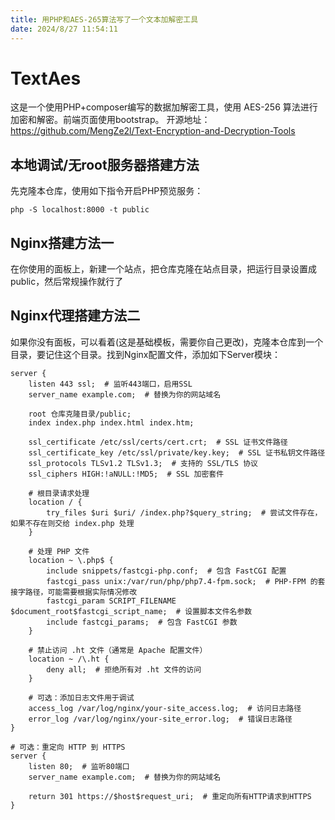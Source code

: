 ```yaml
---
title: 用PHP和AES-265算法写了一个文本加解密工具
date: 2024/8/27 11:54:11
---
```


# TextAes
这是一个使用PHP+composer编写的数据加解密工具，使用 AES-256 算法进行加密和解密。前端页面使用bootstrap。
开源地址：https://github.com/MengZe2l/Text-Encryption-and-Decryption-Tools

## 本地调试/无root服务器搭建方法

先克隆本仓库，使用如下指令开启PHP预览服务：

```Shell
php -S localhost:8000 -t public
```

## Nginx搭建方法一

在你使用的面板上，新建一个站点，把仓库克隆在站点目录，把运行目录设置成public，然后常规操作就行了

## Nginx代理搭建方法二

如果你没有面板，可以看着(这是基础模板，需要你自己更改)，克隆本仓库到一个目录，要记住这个目录。找到Nginx配置文件，添加如下Server模块：

```Nginx
server {
    listen 443 ssl;  # 监听443端口，启用SSL
    server_name example.com;  # 替换为你的网站域名

    root 仓库克隆目录/public;
    index index.php index.html index.htm;

    ssl_certificate /etc/ssl/certs/cert.crt;  # SSL 证书文件路径
    ssl_certificate_key /etc/ssl/private/key.key;  # SSL 证书私钥文件路径
    ssl_protocols TLSv1.2 TLSv1.3;  # 支持的 SSL/TLS 协议
    ssl_ciphers HIGH:!aNULL:!MD5;  # SSL 加密套件

    # 根目录请求处理
    location / {
        try_files $uri $uri/ /index.php?$query_string;  # 尝试文件存在，如果不存在则交给 index.php 处理
    }

    # 处理 PHP 文件
    location ~ \.php$ {
        include snippets/fastcgi-php.conf;  # 包含 FastCGI 配置
        fastcgi_pass unix:/var/run/php/php7.4-fpm.sock;  # PHP-FPM 的套接字路径，可能需要根据实际情况修改
        fastcgi_param SCRIPT_FILENAME $document_root$fastcgi_script_name;  # 设置脚本文件名参数
        include fastcgi_params;  # 包含 FastCGI 参数
    }

    # 禁止访问 .ht 文件（通常是 Apache 配置文件）
    location ~ /\.ht {
        deny all;  # 拒绝所有对 .ht 文件的访问
    }

    # 可选：添加日志文件用于调试
    access_log /var/log/nginx/your-site_access.log;  # 访问日志路径
    error_log /var/log/nginx/your-site_error.log;  # 错误日志路径
}

# 可选：重定向 HTTP 到 HTTPS
server {
    listen 80;  # 监听80端口
    server_name example.com;  # 替换为你的网站域名

    return 301 https://$host$request_uri;  # 重定向所有HTTP请求到HTTPS
}
```